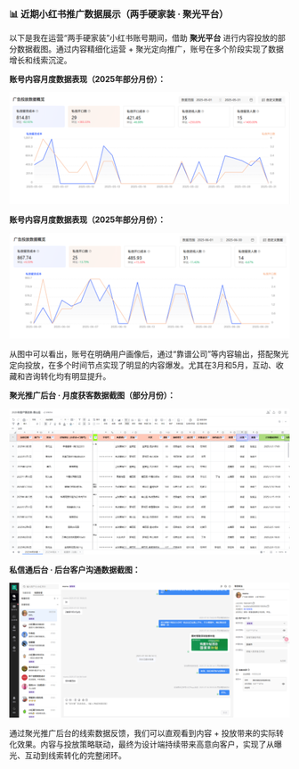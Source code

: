 ### 📊 近期小红书推广数据展示（两手硬家装 · 聚光平台）

以下是我在运营“两手硬家装”小红书账号期间，借助 **聚光平台** 进行内容投放的部分数据截图。通过内容精细化运营 + 聚光定向推广，账号在多个阶段实现了数据增长和线索沉淀。

**账号内容月度数据表现（2025年部分月份）：**  

![2025年小红书数据图1](/img/H1.png)

**账号内容月度数据表现（2025年部分月份）：**  

![2025年小红书数据图2](/img/H2.png)

从图中可以看出，账号在明确用户画像后，通过“靠谱公司”等内容输出，搭配聚光定向投放，在多个时间节点实现了明显的内容爆发。尤其在3月和5月，互动、收藏和咨询转化均有明显提升。

**聚光推广后台 · 月度获客数据截图（部分月份）：**  

![2025年获客数据图](/img/Y1.png)

**私信通后台 · 后台客户沟通数据截图：**  

![2025年获客数据图](/img/s1.png)


通过聚光推广后台的线索数据反馈，我们可以直观看到内容 + 投放带来的实际转化效果。内容与投放策略联动，最终为设计端持续带来高意向客户，实现了从曝光、互动到线索转化的完整闭环。
